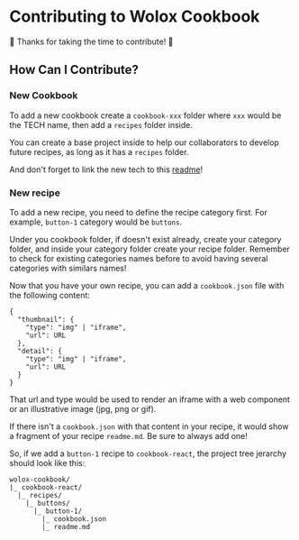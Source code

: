 # Contributing to Wolox Cookbook

🎉 Thanks for taking the time to contribute! 🎉

## How Can I Contribute?

### New Cookbook

To add a new cookbook create a `cookbook-xxx` folder where `xxx` would be the TECH name, then add a `recipes` folder inside.

You can create a base project inside to help our collaborators to develop future recipes, as long as it has a `recipes` folder.

And don't forget to link the new tech to this [readme](./readme.md)!

### New recipe

To add a new recipe, you need to define the recipe category first. For example, `button-1` category would be `buttons`.

Under you cookbook folder, if doesn't exist already, create your category folder, and inside your category folder create your recipe folder. Remember to check for existing categories names before to avoid having several categories with similars names!

Now that you have your own recipe, you can add a `cookbook.json` file with the following content:

```
{
  "thumbnail": {
    "type": "img" | "iframe",
    "url": URL
  },
  "detail": {
    "type": "img" | "iframe",
    "url": URL
  }
}
```

That url and type would be used to render an iframe with a web component or an illustrative image (jpg, png or gif).

If there isn't a `cookbook.json` with that content in your recipe, it would show a fragment of your recipe `readme.md`. Be sure to always add one!

So, if we add a `button-1` recipe to `cookbook-react`, the project tree jerarchy should look like this:

```
wolox-cookbook/
|_ cookbook-react/
  |_ recipes/
    |_ buttons/
      |_ button-1/
        |_ cookbook.json
        |_ readme.md
```
